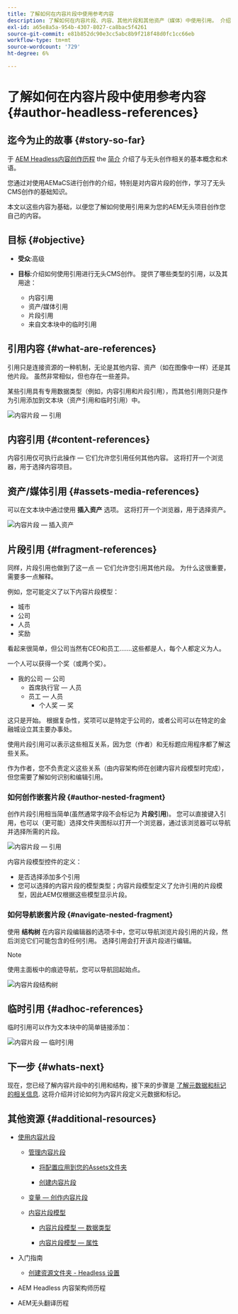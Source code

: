 ```yaml
---
title: 了解如何在内容片段中使用参考内容
description: 了解如何在内容片段、内容、其他片段和其他资产（媒体）中使用引用。 介绍无头CMS创作中嵌套片段的必要性和机制。
exl-id: a65e8a5a-954b-4307-8027-ca8bac5f4261
source-git-commit: e81b852dc90e3cc5abc8b9f218f48d0fc1cc66eb
workflow-type: tm+mt
source-wordcount: '729'
ht-degree: 6%

---
```


# 了解如何在内容片段中使用参考内容 {#author-headless-references}

## 迄今为止的故事 {#story-so-far}

于 [AEM Headless内容创作历程](overview.md) the [简介](introduction.md) 介绍了与无头创作相关的基本概念和术语。

您通过对使用AEMaCS进行创作的介绍，特别是对内容片段的创作，学习了无头CMS创作的基础知识。

本文以这些内容为基础，以便您了解如何使用引用来为您的AEM无头项目创作您自己的内容。

## 目标 {#objective}

* **受众**:高级
* **目标**:介绍如何使用引用进行无头CMS创作。 提供了哪些类型的引用，以及其用途：

   * 内容引用
   * 资产/媒体引用
   * 片段引用
   * 来自文本块中的临时引用

## 引用内容 {#what-are-references}

引用只是连接资源的一种机制，无论是其他内容、资产（如在图像中一样）还是其他片段。 虽然非常相似，但也存在一些差异。

某些引用具有专用数据类型（例如，内容引用和片段引用），而其他引用则只是作为引用添加到文本块（资产引用和临时引用）中。

![内容片段 — 引用](/help/journey-headless/author/assets/headless-journey-author-references-01.png)

## 内容引用 {#content-references}

内容引用仅可执行此操作 — 它们允许您引用任何其他内容。 这将打开一个浏览器，用于选择内容项目。

## 资产/媒体引用 {#assets-media-references}

可以在文本块中通过使用 **插入资产** 选项。 这将打开一个浏览器，用于选择资产。

![内容片段 — 插入资产](/help/journey-headless/author/assets/headless-journey-author-references-02.png)

## 片段引用 {#fragment-references}

同样，片段引用也做到了这一点 — 它们允许您引用其他片段。 为什么这很重要，需要多一点解释。

例如，您可能定义了以下内容片段模型：

* 城市
* 公司
* 人员
* 奖励

看起来很简单，但公司当然有CEO和员工…….这些都是人，每个人都定义为人。

一个人可以获得一个奖（或两个奖）。

* 我的公司 — 公司
   * 首席执行官 — 人员
   * 员工 — 人员
      * 个人奖 — 奖

这只是开始。 根据复杂性，奖项可以是特定于公司的，或者公司可以在特定的金融城设立其主要办事处。

使用片段引用可以表示这些相互关系，因为您（作者）和无标题应用程序都了解这些关系。

作为作者，您不负责定义这些关系（由内容架构师在创建内容片段模型时完成），但您需要了解如何识别和编辑引用。

<!--
![Content Modeling with Content Fragments](/help/journey-headless/developer/assets/headless-modeling-01.png "Content Modeling with Content Fragments")
-->

### 如何创作嵌套片段 {#author-nested-fragment}

创作片段引用相当简单(虽然通常字段不会标记为 **片段引用**)。 您可以直接键入引用，也可以（更可能）选择文件夹图标以打开一个浏览器，通过该浏览器可以导航并选择所需的片段。

![内容片段 — 引用](/help/journey-headless/author/assets/headless-journey-author-references-03.png)

内容片段模型控件的定义：

* 是否选择添加多个引用
* 您可以选择的内容片段的模型类型；内容片段模型定义了允许引用的片段模型，因此AEM仅根据这些模型显示片段。

### 如何导航嵌套片段 {#navigate-nested-fragment}

使用 **结构树** 在内容片段编辑器的选项卡中，您可以导航浏览片段引用的片段，然后浏览它们可能包含的任何引用。 选择引用会打开该片段进行编辑。

>[!NOTE]
>
>使用主面板中的痕迹导航，您可以导航回起始点。

![内容片段结构树](/help/assets/content-fragments/assets/cfm-structuretree-02.png)

## 临时引用 {#adhoc-references}

临时引用可以作为文本块中的简单链接添加：

![内容片段 — 临时引用](/help/journey-headless/author/assets/headless-journey-author-references-04.png)

## 下一步 {#whats-next}

现在，您已经了解内容片段中的引用和结构，接下来的步骤是 [了解元数据和标记的相关信息](metadata-tagging.md). 这将介绍并讨论如何为内容片段定义元数据和标记。

## 其他资源 {#additional-resources}

* [使用内容片段](/help/assets/content-fragments/content-fragments.md)

   * [管理内容片段](/help/assets/content-fragments/content-fragments-managing.md)

      * [将配置应用到您的Assets文件夹](/help/assets/content-fragments/content-fragments-configuration-browser.md#apply-the-configuration-to-your-assets-folder)

      * [创建内容片段](/help/assets/content-fragments/content-fragments-managing.md#creating-a-content-fragment)
   * [变量 — 创作内容片段](/help/assets/content-fragments/content-fragments-variations.md)

   * [内容片段模型](/help/assets/content-fragments/content-fragments-models.md)

      * [内容片段模型 — 数据类型](/help/assets/content-fragments/content-fragments-models.md#data-types)

      * [内容片段模型 — 属性](/help/assets/content-fragments/content-fragments-models.md#properties)


* 入门指南
   * [创建资源文件夹 - Headless 设置](/help/headless/setup/create-assets-folder.md)

* AEM Headless 内容架构师历程

* AEM无头翻译历程
